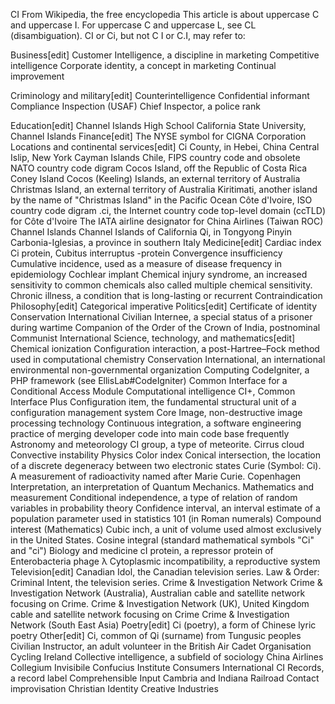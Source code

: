 
CI
From Wikipedia, the free encyclopedia
This article is about uppercase C and uppercase I. For uppercase C and uppercase L, see CL (disambiguation).
CI or Ci, but not C I or C.I, may refer to:

Business[edit]
Customer Intelligence, a discipline in marketing
Competitive intelligence
Corporate identity, a concept in marketing
Continual improvement

Criminology and military[edit]
Counterintelligence
Confidential informant
Compliance Inspection (USAF)
Chief Inspector, a police rank

Education[edit]
Channel Islands High School
California State University, Channel Islands
Finance[edit]
The NYSE symbol for CIGNA Corporation
Locations and continental services[edit]
Ci County, in Hebei, China
Central Islip, New York
Cayman Islands
Chile, FIPS country code and obsolete NATO country code digram
Cocos Island, off the Republic of Costa Rica
Coney Island
Cocos (Keeling) Islands, an external territory of Australia
Christmas Island, an external territory of Australia
Kiritimati, another island by the name of "Christmas Island" in the Pacific Ocean
Côte d'Ivoire, ISO country code digram
.ci, the Internet country code top-level domain (ccTLD) for Côte d'Ivoire
The IATA airline designator for China Airlines (Taiwan ROC)
Channel Islands
Channel Islands of California
Qi, in Tongyong Pinyin
Carbonia-Iglesias, a province in southern Italy
Medicine[edit]
Cardiac index
Ci protein, Cubitus interruptus -protein
Convergence insufficiency
Cumulative incidence, used as a measure of disease frequency in epidemiology
Cochlear implant
Chemical injury syndrome, an increased sensitivity to common chemicals also called multiple chemical sensitivity.
Chronic illness, a condition that is long-lasting or recurrent
Contraindication
Philosophy[edit]
Categorical imperative
Politics[edit]
Certificate of identity
Conservation International
Civilian Internee, a special status of a prisoner during wartime
Companion of the Order of the Crown of India, postnominal
Communist International
Science, technology, and mathematics[edit]
Chemical ionization
Configuration interaction, a post-Hartree–Fock method used in computational chemistry
Conservation International, an international environmental non-governmental organization
Computing
CodeIgniter, a PHP framework (see EllisLab#CodeIgniter)
Common Interface for a Conditional Access Module
Computational intelligence
CI+, Common Interface Plus
Configuration item, the fundamental structural unit of a configuration management system
Core Image, non-destructive image processing technology
Continuous integration, a software engineering practice of merging developer code into main code base frequently
Astronomy and meteorology
CI group, a type of meteorite.
Cirrus cloud
Convective instability
Physics
Color index
Conical intersection, the location of a discrete degeneracy between two electronic states
Curie (Symbol: Ci). A measurement of radioactivity named after Marie Curie.
Copenhagen Interpretation, an interpretation of Quantum Mechanics.
Mathematics and measurement
Conditional independence, a type of relation of random variables in probability theory
Confidence interval, an interval estimate of a population parameter used in statistics
101 (in Roman numerals)
Compound interest (Mathematics)
Cubic inch, a unit of volume used almost exclusively in the United States.
Cosine integral (standard mathematical symbols "Ci" and "ci")
Biology and medicine
cI protein, a repressor protein of Enterobacteria phage λ
Cytoplasmic incompatibility, a reproductive system
Television[edit]
Canadian Idol, the Canadian television series.
Law & Order: Criminal Intent, the television series.
Crime & Investigation Network
Crime & Investigation Network (Australia), Australian cable and satellite network focusing on Crime.
Crime & Investigation Network (UK), United Kingdom cable and satellite network focusing on Crime
Crime & Investigation Network (South East Asia)
Poetry[edit]
Ci (poetry), a form of Chinese lyric poetry
Other[edit]
Ci, common of Qi (surname) from Tungusic peoples
Civilian Instructor, an adult volunteer in the British Air Cadet Organisation
Cycling Ireland
Collective intelligence, a subfield of sociology
China Airlines
Collegium Invisibile
Confucius Institute
Consumers International
CI Records, a record label
Comprehensible Input
Cambria and Indiana Railroad
Contact improvisation
Christian Identity
Creative Industries
